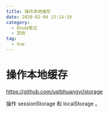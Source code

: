 ```yaml
---
title: 操作本地缓存
date: 2020-02-04 13:14:19
category:
  - 《Vue》笔记
  - 其他
tag:
  - Vue
---
```


# 操作本地缓存

<https://github.com/ustbhuangyi/storage>

操作 sessionStorage 和 localStorage 。
